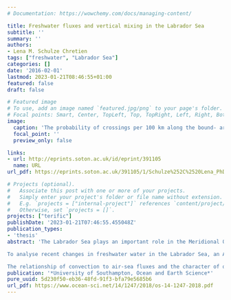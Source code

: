 ```yaml
---
# Documentation: https://wowchemy.com/docs/managing-content/

title: Freshwater fluxes and vertical mixing in the Labrador Sea
subtitle: ''
summary: ''
authors:
- Lena M. Schulze Chretien
tags: ["freshwater", "Labrador Sea"]
categories: []
date: '2016-02-01'
lastmod: 2023-01-21T08:46:55+01:00
featured: false
draft: false

# Featured image
# To use, add an image named `featured.jpg/png` to your page's folder.
# Focal points: Smart, Center, TopLeft, Top, TopRight, Left, Right, BottomLeft, Bottom, BottomRight.
image:
  caption: 'The probability of crossings per 100 km along the bound- ary is indicated by the size of the circles, with larger circles indi- cating a larger probability. The color shows the mean salinity of the crossings at each section.'
  focal_point: ''
  preview_only: false

links:
- url: http://eprints.soton.ac.uk/id/eprint/391105
  name: URL
url_pdf: https://eprints.soton.ac.uk/391105/1/Schulze%252C%2520Lena_PhD_Thesis_Mar_16.pdf

# Projects (optional).
#   Associate this post with one or more of your projects.
#   Simply enter your project's folder or file name without extension.
#   E.g. `projects = ["internal-project"]` references `content/project/deep-learning/index.md`.
#   Otherwise, set `projects = []`.
projects: ["terific"]
publishDate: '2023-01-21T07:46:55.455048Z'
publication_types:
- 'thesis'
abstract: 'The Labrador Sea plays an important role in the Meridional Overturning Circulation (MOC), due to the seasonal occurrence of deep convection in this region. Heat loss during mixing is balanced by heat import from the boundaries, while the seasonal freshening plays an important role in the restratification of the water column. Recent increases in freshwater input to high latitudes through accelerated rates of pack ice and glacial melt, has the potential to a↵ect the convection in the Labrador Sea and therefore the global ocean circulation. It is more important than ever to understand the influence these changes have on the dynamics in the Labrador Sea. Understanding pathways of freshwater fluxes into the region of deep convection and the impact of storms on the mixing in the Labrador Sea will help to predict potential changes in the MOC.

To analyse recent changes in freshwater water in the Labrador Sea, an ARGO-based heat and freshwater budget of the Labrador Sea is calculated for 2002 – 2011. Over this time period a freshening of the surface waters (0 – 100 m) is observed. Between the first and second 5-year period, observations indicate a gain of 40 cm of freshwater to the surface. The surface freshening is comparable to past freshening periods associated with a reduction of deep convection (e.g. the Great Salinity Anomaly). However, the observed surface freshening is o↵set by subsurface warm- ing and enhanced salinities (100 – 2000 m), distinguishing it from the past freshening periods. To investigate pathways of freshwater fluxes a particle tracking tool is used in a NEMO 1/12o ocean model. Seasonally, two peaks of freshening are observed (in spring and fall), consistent with observations. The freshening is due to the freshwater content of the coastal water along the coast of Greenland and the rate of advection of West Greenland Water. The large year-to-year variability in advection can mainly be attributed to changes in Ekman transport.

The relationship of convection to air-sea fluxes and the character of observed mixed layers in the Labrador Sea are explored by using wintertime hydrographic data from February – March 1997. The greatest number of storms occurred in December 1996 but the strongest winds and highest heat fluxes were observed in February 1997. Analysing storm tracks showed that storms in February 1997 followed more organized tracks extending from the Gulf Stream region to the Irminger Sea where they slowed and deepened. Investigation of the small scale variability within the mixed layers reveals that temperature and salinity intrusions are more common at the base of the mixes layers. During storms there were more non-density compensating intrusions present compared to the periods between storms, and the small scale variability was enhanced near the top of the mixed layers. This study underlines the importance of understanding the mechanisms through which water can reach the basin and potential implications of changes in the storm frequency and tracks under a changing climate.'
publication: '*University of Southampton, Ocean and Earth Science*'
pure_uuid: 5d230f50-eb36-48fd-91f3-bfa79e5685b6
url_pdf: https://www.ocean-sci.net/14/1247/2018/os-14-1247-2018.pdf
---
```

